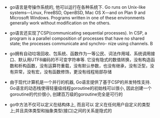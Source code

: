 * go语言是夸操作系统的, 他可以运行在各种系统下. Go runs on Unix-like systems—Linux, FreeBSD, OpenBSD, Mac OS X—and on Plan 9 and Microsoft Windows. Programs written in one of these environments generally work without modification on the others.

* go语言还实现了CSP(communicating sequential processes). In CSP, a program is a parallel composition of processes that have no shared state; the processes communicate and synchro- nize using channels. B

* go拥有自动垃圾回收、包系统、函数作为一等公民、词法作用域、系统调用接口、默认用UTF8编码的不可变字符串等. 它没有隐式的数值转换，没有构造函数和析构函数，没有运算符重载，没有默认参数，也没有继承，没有泛型，没有异常，没有宏，没有函数修饰，更没有线程局部存储

* 由于现代计算机是一个并行的机器, Go语言提供了基于CSP的并发特性支持. Go语言的动态栈使得轻量级线程goroutine的初始栈可以很小, 因此创建一个goroutine的代价很小, 创建百万级的goroutine完全是可行的

* go中方法不仅可以定义在结构体上, 而且可以 定义在任何用户自定义的类型上;并且具体类型和抽象类型(接口)之间的关系是隐式的
